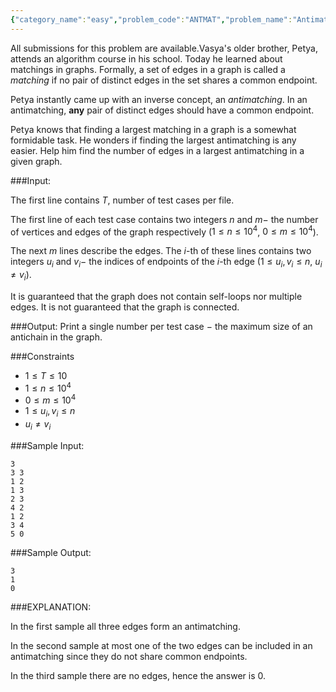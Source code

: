 ```yaml
---
{"category_name":"easy","problem_code":"ANTMAT","problem_name":"Antimatching","languages_supported":{"0":"C","1":"CPP14","2":"JAVA","3":"PYTH","4":"PYTH 3.6","5":"PYPY","6":"CS2","7":"PAS fpc","8":"PAS gpc","9":"RUBY","10":"PHP","11":"GO","12":"NODEJS","13":"HASK","14":"rust","15":"SCALA","16":"swift","17":"D","18":"PERL","19":"FORT","20":"WSPC","21":"ADA","22":"CAML","23":"ICK","24":"BF","25":"ASM","26":"CLPS","27":"PRLG","28":"ICON","29":"SCM qobi","30":"PIKE","31":"ST","32":"NICE","33":"LUA","34":"BASH","35":"NEM","36":"LISP sbcl","37":"LISP clisp","38":"SCM guile","39":"JS","40":"ERL","41":"TCL","42":"kotlin","43":"PERL6","44":"TEXT","45":"SCM chicken","46":"PYP3","47":"CLOJ","48":"COB","49":"FS"},"max_timelimit":2,"source_sizelimit":50000,"problem_author":"vijju123","problem_tester":null,"date_added":"17-11-2018","tags":{"0":"vijju123"},"time":{"view_start_date":1542546000,"submit_start_date":1542546000,"visible_start_date":1542546000,"end_date":1735669800},"is_direct_submittable":false,"layout":"problem"}
---
```

<span class="solution-visible-txt">All submissions for this problem are available.</span>Vasya's older brother, Petya, attends an algorithm course in his school. Today he learned about matchings in graphs. Formally, a set of edges in a graph is called a *matching* if no pair of distinct edges in the set shares a common endpoint.

Petya instantly came up with an inverse concept, an *antimatching*. In an antimatching, **any** pair of distinct edges should have a common endpoint.

Petya knows that finding a largest matching in a graph is a somewhat formidable task. He wonders if finding the largest antimatching is any easier. Help him find the number of edges in a largest antimatching in a given graph.

###Input:

The first line contains $T$, number of test cases per file.

The first line of each test case contains two integers $n$ and $m-$ the number of vertices and edges of the graph respectively ($1 \leq n \leq 10^4$, $0 \leq m \leq 10^4$).

The next $m$ lines describe the edges. The $i$-th of these lines contains two integers $u_i$ and $v_i-$ the indices of endpoints of the $i$-th edge ($1 \leq u_i, v_i \leq n$, $u_i \neq v_i$).

It is guaranteed that the graph does not contain self-loops nor multiple edges. It is not guaranteed that the graph is connected.

###Output:
Print a single number per test case $-$ the maximum size of an antichain in the graph.

###Constraints 
- $1 \leq T \leq 10$
- $1 \leq n \leq 10^4$
- $0 \leq m \leq 10^4$
- $1 \leq u_i, v_i \leq n$
- $u_i \neq v_i$

###Sample Input:
```
3
3 3
1 2
1 3
2 3
4 2
1 2
3 4
5 0
```

###Sample Output:
```
3
1
0
```

###EXPLANATION:

In the first sample all three edges form an antimatching.

In the second sample at most one of the two edges can be included in an antimatching since they do not share common endpoints.

In the third sample there are no edges, hence the answer is $0$.